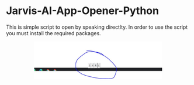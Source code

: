 # Jarvis-AI-App-Opener-Python

This is simple script to open by speaking directlty. 
In order to use the script you must install the required packages.


<p align="center">
  <img src="Design.JPG" width="350" alt="accessibility text">
</p>

